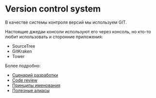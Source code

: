 # Version control system

В качестве системы контроля версий мы используем GIT.

Настоящие джедаи консоли используют его через консоль, но кто-то любит использовать и сторонние приложения:
* SourceTree
* GitKraken
* Tower

Более подробно:
* [Сценарий разработки](workflow.md)
* [Code review](code_review.md)
* [Принципы именования](name_conventions.md)
* [Полезные алиасы](git_aliases.md)

